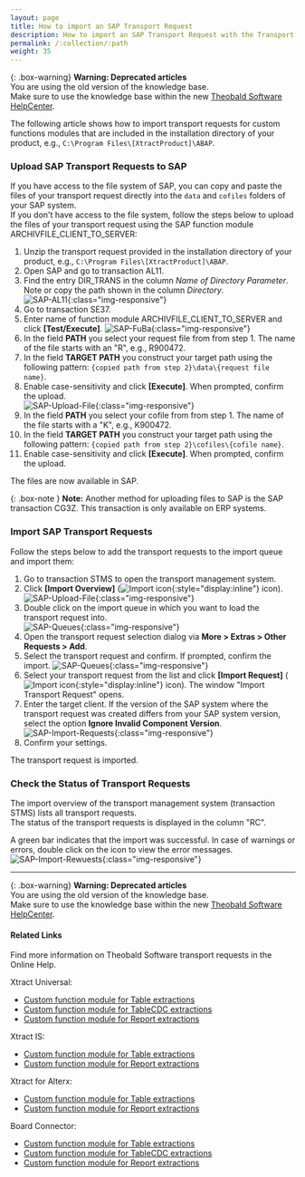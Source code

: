 ```yaml
---
layout: page
title: How to import an SAP Transport Request
description: How to import an SAP Transport Request with the Transport Management System STMS
permalink: /:collection/:path
weight: 35
---
```


{: .box-warning}
**Warning: Deprecated articles** <br>
You are using the old version of the knowledge base.<br>
Make sure to use the knowledge base within the new [Theobald Software HelpCenter](https://helpcenter.theobald-software.com/).

The following article shows how to import transport requests for custom functions modules that are included in the installation directory of your product, e.g., `C:\Program Files\[XtractProduct]\ABAP`.

<!---
### Upload SAP Transport Requests to SAP Via Transactions

If you have access to the file system of SAP, you can copy and paste the files of your transport request directly into the `data` and `cofiles` folders of your SAP system. <br>
If you don't have access to the file system, follow the steps below to upload the files of your transport request using SAP transactions:

1. Unzip the transport request provided in the installation directory of your product, e.g., `C:\Program Files\[XtractProduct]\ABAP`.
2. Open SAP and go to transaction AL11.
3. Find the entry DIR_TRANS in the column *Name of Directory Parameter*.
Note or copy the path shown in the column *Directory*.<br>
![SAP-AL11](/img/contents/sap-al11.png){:class="img-responsive"}
4. Go to transaction CG3Z. The window "Upload File: Parameters" opens.
5. In the field **Source file on front end** you select your request file from from step 1. The name of the file starts with an "R", e.g., R900472.
6. In the field **Target file on application server** you construct your target path using the following pattern: `{copied path from step 2}\data\{request file name}`.<br>
![SAP-Upload-File](/img/contents/sap-upload-files.png){:class="img-responsive"}
7. Click **[Upload]** (![Import icon](/img/contents/icons/upload.png){:style="display:inline"} icon). When prompted, confirm the upload. A confirmation message about the successful upload is displayed at the bottom of the window.
8. In the field **Source file on front end** you select your cofile from from step 1. The name of the file starts with a "K", e.g., K900472.
9. In the field **Target file on application server** you construct your target path using the following pattern: `{copied path from step 2}\cofiles\{cofile name}`.<br>
![SAP-Upload-File](/img/contents/sap-upload-files2.png){:class="img-responsive"}
10. Click **[Upload]** (![Import icon](/img/contents/icons/upload.png){:style="display:inline"} icon). When prompted, confirm the upload. 

If the upload was successful, a confirmation message is displayed at the bottom of the SAP window.<br>
The files are now available in SAP.

-->

### Upload SAP Transport Requests to SAP

If you have access to the file system of SAP, you can copy and paste the files of your transport request directly into the `data` and `cofiles` folders of your SAP system. <br>
If you don't have access to the file system, follow the steps below to upload the files of your transport request using the SAP function module ARCHIVFILE_CLIENT_TO_SERVER:

1. Unzip the transport request provided in the installation directory of your product, e.g., `C:\Program Files\[XtractProduct]\ABAP`.
2. Open SAP and go to transaction AL11.
3. Find the entry DIR_TRANS in the column *Name of Directory Parameter*.
Note or copy the path shown in the column *Directory*.<br>
![SAP-AL11](/img/contents/sap-al11.png){:class="img-responsive"}
4. Go to transaction SE37.
5. Enter name of function module ARCHIVFILE_CLIENT_TO_SERVER and click **[Test/Execute]**.
![SAP-FuBa](/img/contents/sap-fuba.png){:class="img-responsive"} 
6. In the field **PATH** you select your request file from from step 1. The name of the file starts with an "R", e.g., R900472.
7. In the field **TARGET PATH** you construct your target path using the following pattern: `{copied path from step 2}\data\{request file name}`.<br>
8. Enable case-sensitivity and click **[Execute]**. When prompted, confirm the upload. <br>
![SAP-Upload-File](/img/contents/sap-fuba-upload.png){:class="img-responsive"}
9. In the field **PATH** you select your cofile from from step 1. The name of the file starts with a "K", e.g., K900472.
10. In the field **TARGET PATH** you construct your target path using the following pattern: `{copied path from step 2}\cofiles\{cofile name}`.<br>
11. Enable case-sensitivity and click **[Execute]**. When prompted, confirm the upload. 

The files are now available in SAP.

{: .box-note }
**Note:** Another method for uploading files to SAP is the SAP transaction CG3Z. This transaction is only available on ERP systems. 

### Import SAP Transport Requests

Follow the steps below to add the transport requests to the import queue and import them:

1. Go to transaction STMS to open the transport management system.
2. Click **[Import Overview]** (![Import icon](/img/contents/icons/sap-imports.png){:style="display:inline"} icon).<br>
![SAP-Upload-File](/img/contents/sap-transport-management-system.png){:class="img-responsive"}
3. Double click on the import queue in which you want to load the transport request into.<br>
![SAP-Queues](/img/contents/sap-import-queues.png){:class="img-responsive"}
4. Open the transport request selection dialog via **More > Extras > Other Requests > Add**.
5. Select the transport request and confirm. If prompted, confirm the import.
![SAP-Queues](/img/contents/sap-import-queue.png){:class="img-responsive"}
6. Select your transport request from the list and click **[Import Request]** (![Import icon](/img/contents/icons/sap-import-requests.png){:style="display:inline"} icon). The window "Import Transport Request" opens.
7. Enter the target client. 
If the version of the SAP system where the transport request was created differs from your SAP system version, select the option **Ignore Invalid Component Version**.<br>
![SAP-Import-Requests](/img/contents/sap-import-transport-request.png){:class="img-responsive"}
8. Confirm your settings. 

The transport request is imported.

### Check the Status of Transport Requests

The import overview of the transport management system (transaction STMS) lists all transport requests.<br>
The status of the transport requests is displayed in the column "RC".

A green bar indicates that the import was successful.
In case of warnings or errors, double click on the icon to view the error messages.<br>
![SAP-Import-Rewuests](/img/contents/sap-check-transport-requests.png){:class="img-responsive"}

<!---
### Add Transport Request to the Import Queue
1. Unzip and copy the file R900141.ECC into the data folder and the file K900141.ECC into the co-files folder of our SAP System, e.g., `\\SAPServer\c$\usr\sap\trans\`
Note that the last 3 digits of the transport numbers may be different in recent versions.<br>
Alternative: Use the transaction code CG3Z to upload the files to SAP. Use the transaction AL11 to check if the files are in the correct directory.
2. Start the transaction STMS and click on ![STMSIcon03](/img/contents/STMSIcon03.png){:class="img-responsive" style="display:inline"}<br>
![STMS](/img/contents/STMS.png){:class="img-responsive"}
3. In the next screen we see the import queues in our SAP domain. Doubleclick on our system EC5 to see the details of the import queue. <br>
![STMS02](/img/contents/STMS02.png){:class="img-responsive"}
4. In the import queue screen click on **Extras -> Other Requests -> Add** to continue the procedure.<br>
![STMS03](/img/contents/STMS03.png){:class="img-responsive"}
5. Click  ![STMSIcon02](/img/contents/STMSIcon02.png){:class="img-responsive" style="display:inline"}.<br>
![STMS04](/img/contents/STMS04.png){:class="img-responsive"}
6. Select the transport request you copied in step 1.<br>
![STMS05](/img/contents/STMS05.png){:class="img-responsive"}
7. Confirm the request and the attachment to the import queue.<br>
![STMS06](/img/contents/STMS06.png){:class="img-responsive" style="display:inline"}
![STMS07](/img/contents/STMS07.png){:class="img-responsive" style="display:inline"}
8. Back in the import queue click on ![STMSIcon01](/img/contents/STMSIcon01.png){:class="img-responsive" style="display:inline"}<br>
![STMS08](/img/contents/STMS08.png){:class="img-responsive"}
9. Confirm the next screen.<br>
![STMS09](/img/contents/STMS09.png){:class="img-responsive"}
10. Click **[Yes]** to start the import.<br>
![STMS10](/img/contents/STMS10.png){:class="img-responsive"}

The checkmark ![STMSIcon04](/img/contents/STMSIcon04.png){:class="img-responsive" style="display:inline"} shows that the import finished successfully.<br>
![STMS11](/img/contents/STMS11.png){:class="img-responsive"}
your comment goes here
-->

------

{: .box-warning}
**Warning: Deprecated articles** <br>
You are using the old version of the knowledge base.<br>
Make sure to use the knowledge base within the new [Theobald Software HelpCenter](https://helpcenter.theobald-software.com/).

#### Related Links

Find more information on Theobald Software transport requests in the Online Help.

Xtract Universal:
- [Custom function module for Table extractions](https://help.theobald-software.com/en/xtract-universal/sap-customizing/custom-function-module-for-table-extraction)
- [Custom function module for TableCDC extractions](https://help.theobald-software.com/en/xtract-universal/sap-customizing/custom-function-module-for-tablecdc)
- [Custom function module for Report extractions](https://help.theobald-software.com/en/xtract-universal/sap-customizing/install-report-custom-function-module)

Xtract IS:
- [Custom function module for Table extractions](https://help.theobald-software.com/en/xtract-is/sap-customizing/custom-function-module-for-table-extraction)
- [Custom function module for Report extractions](https://help.theobald-software.com/en/xtract-is/sap-customizing/install-report-custom-function-module)

Xtract for Alterx:
- [Custom function module for Table extractions](https://help.theobald-software.com/en/xtract-for-alteryx/sap-customizing/custom-function-module-for-table-extraction)
- [Custom function module for Report extractions](https://help.theobald-software.com/en/xtract-for-alteryx/sap-customizing/install-report-custom-function-module)

Board Connector:
- [Custom function module for Table extractions](https://help.theobald-software.com/en/board-connector/sap-customizing/custom-function-module-for-table-extraction)
- [Custom function module for TableCDC extractions](https://help.theobald-software.com/en/board-connector/sap-customizing/custom-function-module-for-tablecdc)
- [Custom function module for Report extractions](https://help.theobald-software.com/en/board-connector/sap-customizing/install-report-custom-function-module)
